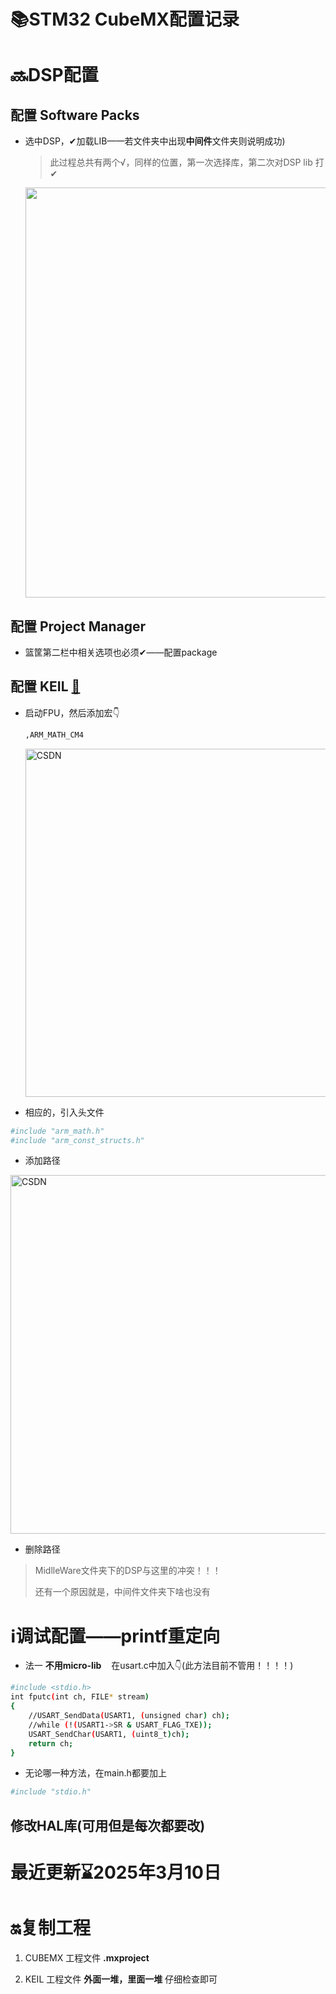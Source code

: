 # 📚STM32 CubeMX配置记录

# 🔜DSP配置

## 配置 Software Packs

- 选中DSP，✔加载LIB——若文件夹中出现**中间件**文件夹则说明成功)
  
  > 此过程总共有两个√，同样的位置，第一次选择库，第二次对DSP lib 打✔
  
  <img title="" src="https://i-blog.csdnimg.cn/blog_migrate/01b4421a088a19218ef1dbc6ba74a682.png" alt="" width="656">

## 配置 Project Manager

- 篮筐第二栏中相关选项也必须✔——配置package

## 配置 KEIL [🔗](%5B%E6%88%91%E7%9A%84%E6%94%B6%E8%97%8F-%E4%B8%AA%E4%BA%BA%E4%B8%AD%E5%BF%83-CSDN%5D(https://i.csdn.net/#/user-center/collection-list?type=1&folder=42348207&key=3))

- 启动FPU，然后添加宏👇
  
  ```bash
  ,ARM_MATH_CM4
  ```
  
  <img src="https://i-blog.csdnimg.cn/blog_migrate/f24f73bcbdf26fcb18d91b39a17dcf96.png" title="" alt="CSDN" width="557">

- 相应的，引入头文件

```bash
#include "arm_math.h"
#include "arm_const_structs.h"
```

- 添加路径

<img src="https://i-blog.csdnimg.cn/blog_migrate/bfbefffb6e6494c61c970472843288a7.png" title="" alt="CSDN" width="574">

- 删除路径

> MidlleWare文件夹下的DSP与这里的冲突！！！
> 
> 还有一个原因就是，中间件文件夹下啥也没有

# ℹ调试配置——printf重定向

- 法一 **不用micro-lib**    在usart.c中加入👇(此方法目前不管用！！！！)

```bash
#include <stdio.h>
int fputc(int ch, FILE* stream)
{
    //USART_SendData(USART1, (unsigned char) ch);
    //while (!(USART1->SR & USART_FLAG_TXE));
    USART_SendChar(USART1, (uint8_t)ch);
    return ch;
}
```

- 无论哪一种方法，在main.h都要加上

```bash
#include "stdio.h"
```

## 修改HAL库(可用但是每次都要改)

# 最近更新⌛2025年3月10日

# 🔛复制工程

1. CUBEMX 工程文件  **.mxproject**

2. KEIL 工程文件  **外面一堆，里面一堆** 仔细检查即可
